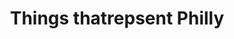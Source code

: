 ---
pid: llp401
title: Things thatrepsent Philly
location_transcription: 
coordinates: "[-75.163079748952, 39.955190618152]"
zipcode: '19120'
gen_neighborhood: North Philadelphia
neighborhood: Logan,Olney
outside_phl: 
age: '29'
age_range: 20-29
instagram: 
image_file_name: llp_401.jpg
proposal_transcription: Family Court The Franklin Institute The liberty Bell
topic: 
topic_summary: '0'
type: Conceptual,Sculpture Statue
keywords_other: family court, franklin institute, liberty bell, iconic philly
credit: Ashley Devale
image_labels: 
twitter: 
facebook: 
permalink: "/monuments/llp401/"
layout: item-page
---